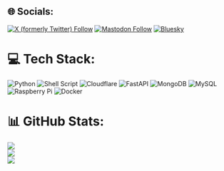 ## 🌐 Socials:
[![X (formerly Twitter) Follow](https://img.shields.io/twitter/follow/LightningV1p3r)](https://x.com/LightningV1p3r?t=8f0m09lkXzT4c8QTgC5KgQ&s=09) [![Mastodon Follow](https://img.shields.io/mastodon/follow/110333523502596748?domain=https%3A%2F%2Fmastodon.lightningv1p3r.net)](https://mastodon.lightningv1p3r.net/@LightningV1p3r) [![Bluesky](https://img.shields.io/badge/Bluesky-0285FF?logo=bluesky&logoColor=fff)](https://bsky.app/profile/lightningv1p3r.bsky.social)

# 💻 Tech Stack:
![Python](https://img.shields.io/badge/python-3670A0?style=for-the-badge&logo=python&logoColor=ffdd54) ![Shell Script](https://img.shields.io/badge/shell_script-%23121011.svg?style=for-the-badge&logo=gnu-bash&logoColor=white) ![Cloudflare](https://img.shields.io/badge/Cloudflare-F38020?style=for-the-badge&logo=Cloudflare&logoColor=white) ![FastAPI](https://img.shields.io/badge/FastAPI-005571?style=for-the-badge&logo=fastapi) ![MongoDB](https://img.shields.io/badge/MongoDB-%234ea94b.svg?style=for-the-badge&logo=mongodb&logoColor=white) ![MySQL](https://img.shields.io/badge/mysql-%2300f.svg?style=for-the-badge&logo=mysql&logoColor=white) ![Raspberry Pi](https://img.shields.io/badge/-RaspberryPi-C51A4A?style=for-the-badge&logo=Raspberry-Pi) ![Docker](https://img.shields.io/badge/docker-%230db7ed.svg?style=for-the-badge&logo=docker&logoColor=white)
# 📊 GitHub Stats:
![](https://github-readme-stats.vercel.app/api?username=LightningV1p3r&theme=react&hide_border=false&include_all_commits=true&count_private=true)<br/>
![](https://github-readme-streak-stats.herokuapp.com/?user=LightningV1p3r&theme=react&hide_border=false)<br/>
![](https://github-readme-stats.vercel.app/api/top-langs/?username=LightningV1p3r&theme=react&hide_border=false&include_all_commits=true&count_private=true&layout=compact)
